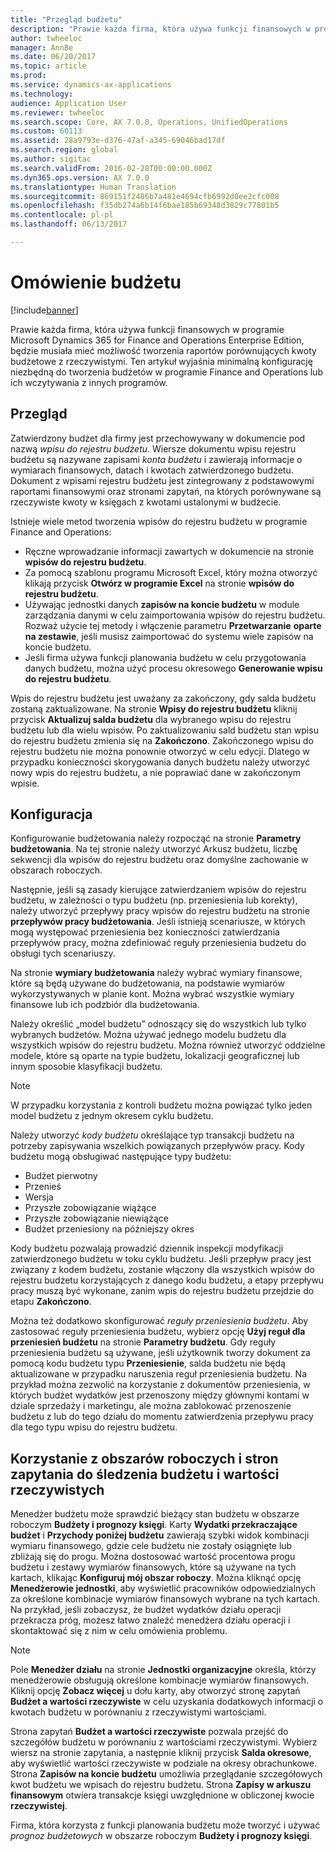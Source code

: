 ```yaml
---
title: "Przegląd budżetu"
description: "Prawie każda firma, która używa funkcji finansowych w programie Microsoft Dynamics 365 for Finance and Operations Enterprise Edition, będzie musiała mieć możliwość tworzenia raportów porównujących kwoty budżetowe z rzeczywistymi. Ten artykuł wyjaśnia minimalną konfigurację niezbędną do tworzenia budżetów w programie Finance and Operations Enterprise Edition lub ich wczytywania z innych programów."
author: twheeloc
manager: AnnBe
ms.date: 06/20/2017
ms.topic: article
ms.prod: 
ms.service: dynamics-ax-applications
ms.technology: 
audience: Application User
ms.reviewer: twheeloc
ms.search.scope: Core, AX 7.0.0, Operations, UnifiedOperations
ms.custom: 60113
ms.assetid: 28a9793e-d376-47af-a345-69046bad17df
ms.search.region: global
ms.author: sigitac
ms.search.validFrom: 2016-02-28T00:00:00.000Z
ms.dyn365.ops.version: AX 7.0.0
ms.translationtype: Human Translation
ms.sourcegitcommit: 869151f2486b7a481e4694cfb6992d0ee2cfc008
ms.openlocfilehash: f35db274a6b14f6bae185b69348d3829c77801b5
ms.contentlocale: pl-pl
ms.lasthandoff: 06/13/2017

---
```


# <a name="budgeting-overview"></a>Omówienie budżetu 

[!include[banner](../includes/banner.md)]


Prawie każda firma, która używa funkcji finansowych w programie Microsoft Dynamics 365 for Finance and Operations Enterprise Edition, będzie musiała mieć możliwość tworzenia raportów porównujących kwoty budżetowe z rzeczywistymi. Ten artykuł wyjaśnia minimalną konfigurację niezbędną do tworzenia budżetów w programie Finance and Operations lub ich wczytywania z innych programów.

<a name="overview"></a>Przegląd
--------

Zatwierdzony budżet dla firmy jest przechowywany w dokumencie pod nazwą *wpisu do rejestru budżetu*. Wiersze dokumentu wpisu rejestru budżetu są nazywane zapisami *konta budżetu* i zawierają informacje o wymiarach finansowych, datach i kwotach zatwierdzonego budżetu. Dokument z wpisami rejestru budżetu jest zintegrowany z podstawowymi raportami finansowymi oraz stronami zapytań, na których porównywane są rzeczywiste kwoty w księgach z kwotami ustalonymi w budżecie. 

Istnieje wiele metod tworzenia wpisów do rejestru budżetu w programie Finance and Operations:

-   Ręczne wprowadzanie informacji zawartych w dokumencie na stronie **wpisów do rejestru budżetu**.
-   Za pomocą szablonu programu Microsoft Excel, który można otworzyć klikają przycisk **Otwórz w programie Excel** na stronie **wpisów do rejestru budżetu**.
-   Używając jednostki danych **zapisów na koncie budżetu** w module zarządzania danymi w celu zaimportowania wpisów do rejestru budżetu. Rozważ użycie tej metody i włączenie parametru **Przetwarzanie** **oparte na zestawie**, jeśli musisz zaimportować do systemu wiele zapisów na koncie budżetu.
-   Jeśli firma używa funkcji planowania budżetu w celu przygotowania danych budżetu, można użyć procesu okresowego **Generowanie wpisu do rejestru budżetu**.

Wpis do rejestru budżetu jest uważany za zakończony, gdy salda budżetu zostaną zaktualizowane. Na stronie **Wpisy do rejestru budżetu** kliknij przycisk **Aktualizuj salda budżetu** dla wybranego wpisu do rejestru budżetu lub dla wielu wpisów. Po zaktualizowaniu sald budżetu stan wpisu do rejestru budżetu zmienia się na **Zakończono**. Zakończonego wpisu do rejestru budżetu nie można ponownie otworzyć w celu edycji. Dlatego w przypadku konieczności skorygowania danych budżetu należy utworzyć nowy wpis do rejestru budżetu, a nie poprawiać dane w zakończonym wpisie.

## <a name="configuration"></a>Konfiguracja
Konfigurowanie budżetowania należy rozpocząć na stronie **Parametry budżetowania**. Na tej stronie należy utworzyć Arkusz budżetu, liczbę sekwencji dla wpisów do rejestru budżetu oraz domyślne zachowanie w obszarach roboczych.

Następnie, jeśli są zasady kierujące zatwierdzaniem wpisów do rejestru budżetu, w zależności o typu budżetu (np. przeniesienia lub korekty), należy utworzyć przepływy pracy wpisów do rejestru budżetu na stronie **przepływów pracy budżetowania**. Jeśli istnieją scenariusze, w których mogą występować przeniesienia bez konieczności zatwierdzania przepływów pracy, można zdefiniować reguły przeniesienia budżetu do obsługi tych scenariuszy. 

Na stronie **wymiary budżetowania** należy wybrać wymiary finansowe, które są będą używane do budżetowania, na podstawie wymiarów wykorzystywanych w planie kont. Można wybrać wszystkie wymiary finansowe lub ich podzbiór dla budżetowania.

Należy określić „model budżetu” odnoszący się do wszystkich lub tylko wybranych budżetów. Można używać jednego modelu budżetu dla wszystkich wpisów do rejestru budżetu. Można również utworzyć oddzielne modele, które są oparte na typie budżetu, lokalizacji geograficznej lub innym sposobie klasyfikacji budżetu. 

> [!NOTE] 
> W przypadku korzystania z kontroli budżetu można powiązać tylko jeden model budżetu z jednym okresem cyklu budżetu. 

Należy utworzyć *kody budżetu* określające typ transakcji budżetu na potrzeby zapisywania wszelkich powiązanych przepływów pracy. Kody budżetu mogą obsługiwać następujące typy budżetu:

-   Budżet pierwotny
-   Przenieś
-   Wersja
-   Przyszłe zobowiązanie wiążące
-   Przyszłe zobowiązanie niewiążące
-   Budżet przeniesiony na późniejszy okres

Kody budżetu pozwalają prowadzić dziennik inspekcji modyfikacji zatwierdzonego budżetu w toku cyklu budżetu. Jeśli przepływ pracy jest związany z kodem budżetu, zostanie włączony dla wszystkich wpisów do rejestru budżetu korzystających z danego kodu budżetu, a etapy przepływu pracy muszą być wykonane, zanim wpis do rejestru budżetu przejdzie do etapu **Zakończono**.  

Można też dodatkowo skonfigurować *reguły przeniesienia budżetu*. Aby zastosować reguły przeniesienia budżetu, wybierz opcję **Użyj reguł dla przeniesień budżetu** na stronie **Parametry budżetu**. Gdy reguły przeniesienia budżetu są używane, jeśli użytkownik tworzy dokument za pomocą kodu budżetu typu **Przeniesienie**, salda budżetu nie będą aktualizowane w przypadku naruszenia reguł przeniesienia budżetu. Na przykład można zezwolić na korzystanie z dokumentów przeniesienia, w których budżet wydatków jest przenoszony między głównymi kontami w dziale sprzedaży i marketingu, ale można zablokować przenoszenie budżetu z lub do tego działu do momentu zatwierdzenia przepływu pracy dla tego typu wpisu do rejestru budżetu.

## <a name="using-workspaces-and-inquiry-pages-to-track-budget-vs-actuals"></a>Korzystanie z obszarów roboczych i stron zapytania do śledzenia budżetu i wartości rzeczywistych
Menedżer budżetu może sprawdzić bieżący stan budżetu w obszarze roboczym **Budżety i prognozy księgi**. Karty **Wydatki przekraczające budżet** i **Przychody poniżej budżetu** zawierają szybki widok kombinacji wymiaru finansowego, gdzie cele budżetu nie zostały osiągnięte lub zbliżają się do progu. Można dostosować wartość procentowa progu budżetu i zestawy wymiarów finansowych, które są używane na tych kartach, klikając **Konfiguruj mój obszar roboczy**. Można kliknąć opcję **Menedżerowie jednostki**, aby wyświetlić pracowników odpowiedzialnych za określone kombinacje wymiarów finansowych wybrane na tych kartach. Na przykład, jeśli zobaczysz, że budżet wydatków działu operacji przekracza próg, możesz łatwo znaleźć menedżera działu operacji i skontaktować się z nim w celu omówienia problemu. 

> [!NOTE] 
> Pole **Menedżer działu** na stronie **Jednostki organizacyjne** określa, którzy menedżerowie obsługują określone kombinacje wymiarów finansowych. Kliknij opcję **Zobacz więcej** u dołu karty, aby otworzyć stronę zapytań **Budżet a wartości rzeczywiste** w celu uzyskania dodatkowych informacji o kwotach budżetu w porównaniu z rzeczywistymi wartościami. 

Strona zapytań **Budżet a wartości rzeczywiste** pozwala przejść do szczegółów budżetu w porównaniu z wartościami rzeczywistymi. Wybierz wiersz na stronie zapytania, a następnie kliknij przycisk **Salda okresowe**, aby wyświetlić wartości rzeczywiste w podziale na okresy obrachunkowe. Strona **Zapisów na koncie budżetu** umożliwia przeglądanie szczegółowych kwot budżetu we wpisach do rejestru budżetu. Strona **Zapisy w arkuszu finansowym** otwiera transakcje księgi uwzględnione w obliczonej kwocie **rzeczywistej**. 

Firma, która korzysta z funkcji planowania budżetu może tworzyć i używać *prognoz budżetowych* w obszarze roboczym **Budżety i prognozy księgi**.




